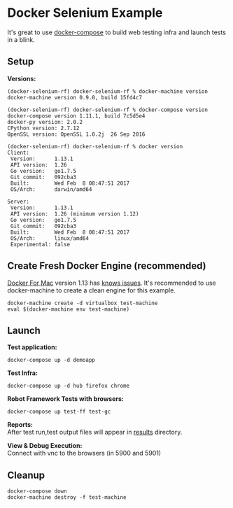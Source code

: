 # Docker Selenium Example

It's great to use [docker-compose](https://docs.docker.com/compose/) to build web testing infra and launch tests in a blink.

## Setup

**Versions:**
```
(docker-selenium-rf) docker-selenium-rf % docker-machine version
docker-machine version 0.9.0, build 15fd4c7

(docker-selenium-rf) docker-selenium-rf % docker-compose version
docker-compose version 1.11.1, build 7c5d5e4
docker-py version: 2.0.2
CPython version: 2.7.12
OpenSSL version: OpenSSL 1.0.2j  26 Sep 2016

(docker-selenium-rf) docker-selenium-rf % docker version
Client:
 Version:      1.13.1
 API version:  1.26
 Go version:   go1.7.5
 Git commit:   092cba3
 Built:        Wed Feb  8 08:47:51 2017
 OS/Arch:      darwin/amd64

Server:
 Version:      1.13.1
 API version:  1.26 (minimum version 1.12)
 Go version:   go1.7.5
 Git commit:   092cba3
 Built:        Wed Feb  8 08:47:51 2017
 OS/Arch:      linux/amd64
 Experimental: false
```

## Create Fresh Docker Engine (recommended)
[Docker For Mac](https://docs.docker.com/docker-for-mac/) version 1.13 has [knows issues](https://github.com/docker/docker/issues/25305).
It's recommended to use docker-machine to create a clean engine for this example.
```
docker-machine create -d virtualbox test-machine
eval $(docker-machine env test-machine)
```

## Launch

**Test application:**
```
docker-compose up -d demoapp
```

**Test Infra:**
```
docker-compose up -d hub firefox chrome
```

**Robot Framework Tests with browsers:**
```
docker-compose up test-ff test-gc
```

**Reports:**  
After test run,test output files will appear in [results](results) directory.

**View & Debug Execution:**  
Connect with vnc to the browsers (in 5900 and 5901)

## Cleanup
```
docker-compose down
docker-machine destroy -f test-machine
```
